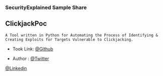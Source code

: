 ### SecurityExplained Sample Share

## ClickjackPoc

```
A Tool written in Python for Automating the Process of Identifying & Creating Exploits for Targets Vulnerable to Clickjacking.

```
*  Took Link:
[@Github](https://github.com/Raiders0786/ClickjackPoc)

* Author :
[@Twitter](https://twitter.com/__Raiders)

[@Linkedin](https://www.linkedin.com/in/chirag-agrawal-770488144/)
